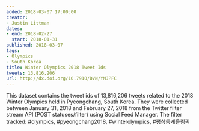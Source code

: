 ```yaml
---
added: 2018-03-07 17:00:00
creator:
- Justin Littman
dates:
- end: 2018-02-27
  start: 2018-01-31
published: 2018-03-07
tags:
- Olympics
- South Korea
title: Winter Olympics 2018 Tweet Ids
tweets: 13,816,206
url: http://dx.doi.org/10.7910/DVN/YMJPFC
---
```


This dataset contains the tweet ids of 13,816,206 tweets related to the 2018 Winter Olympics held in Pyeongchang, South Korea. They were collected between January 31, 2018 and February 27, 2018 from the Twitter filter stream API (POST statuses/filter) using Social Feed Manager. The filter tracked: #olympics, #pyeongchang2018, #winterolympics, #평창동계올림픽
